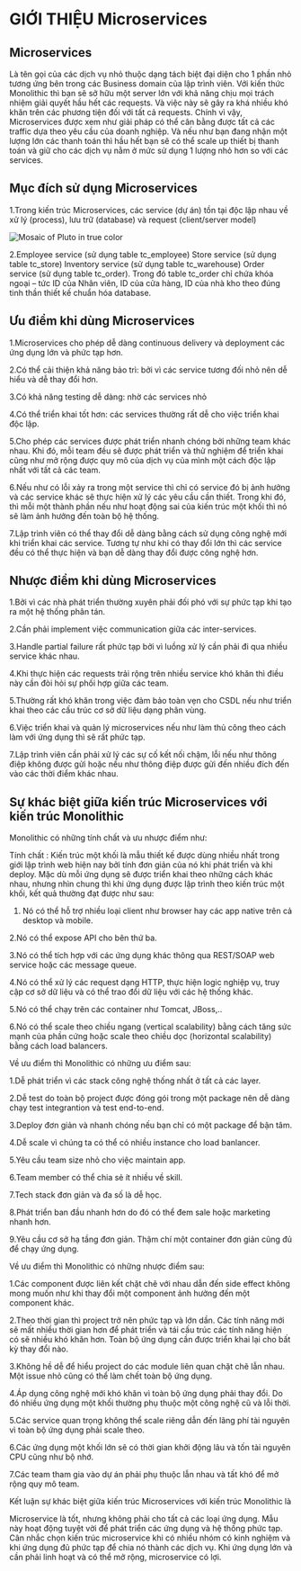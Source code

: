 # GIỚI THIỆU Microservices 

## Microservices 

Là tên gọi của các dịch vụ nhỏ thuộc dạng tách biệt đại diện cho 1 phần nhỏ tương ứng bên trong các Business domain của lập trình viên. Với kiến thức Monolithic thì bạn sẽ sở hữu một server lớn với khả năng chịu mọi trách nhiệm giải quyết hầu hết các requests. Và việc này sẽ gây ra khá nhiều khó khăn trên các phương tiện đối với tất cả requests. 
Chính vì vậy, Microservices được xem như giải pháp có thể cân bằng được tất cả các traffic dựa theo yêu cầu của doanh nghiệp. Và nếu như bạn đang nhận một lượng lớn các thanh toán thì hầu hết bạn sẽ có thể scale up thiết bị thanh toán và giữ cho các dịch vụ nằm ở mức sử dụng 1 lượng nhỏ hơn so với các services.

## Mục đích sử dụng Microservices 

1.Trong kiến trúc Microservices, các service (dự án) tồn tại độc lập nhau về xử lý (process), lưu trữ (database) và request (client/server model)

![Mosaic of Pluto in true color](https://user-images.githubusercontent.com/107390350/173478197-407c1a20-bab3-4203-aeb6-c0d4c6dee01b.png)

2.Employee service (sử dụng table tc_employee)
Store service (sử dụng table tc_store)
Inventory service (sử dụng table tc_warehouse)
Order service (sử dụng table tc_order). Trong đó table tc_order chỉ chứa khóa ngoại – tức ID của Nhân viên, ID của cửa hàng, ID của nhà kho theo đúng tinh thần thiết kế chuẩn hóa database.

##  Ưu điểm khi dùng Microservices

1.Microservices cho phép dễ dàng continuous delivery và deployment các ứng dụng lớn và phức tạp hơn. 

2.Có thể cải thiện khả năng bảo trì: bởi vì các service tương đối nhỏ nên dễ hiểu và dễ thay đổi hơn. 

3.Có khả năng testing dễ dàng: nhờ các services nhỏ

4.Có thể triển khai tốt hơn: các services thường rất dễ cho việc triển khai độc lập. 

5.Cho phép các services được phát triển nhanh chóng bởi những team khác nhau. Khi đó, mỗi team đều sẽ được phát triển và thử nghiệm để triển khai cũng như mở rộng được quy mô của dịch vụ của mình một cách độc lập nhất với tất cả các team.

6.Nếu như có lỗi xảy ra trong một service thì chỉ có service đó bị ảnh hưởng và các service khác sẽ thực hiện xử lý các yêu cầu cần thiết. Trong khi đó, thì mỗi một thành phần nếu như hoạt động sai của kiến trúc một khối thì nó sẽ làm ảnh hưởng đến toàn bộ hệ thống. 

7.Lập trình viên có thể thay đổi dễ dàng bằng cách sử dụng công nghệ mới khi triển khai các service. Tương tự như khi có thay đổi lớn thì các service đều có thể thực hiện và bạn dễ dàng thay đổi được công nghệ hơn. 

##  Nhược điểm khi dùng Microservices

1.Bởi vì các nhà phát triển thường xuyên phải đối phó với sự phức tạp khi tạo ra một hệ thống phân tán.

2.Cần phải implement việc communication giữa các inter-services.

3.Handle partial failure rất phức tạp bởi vì luồng xử lý cần phải đi qua nhiều service khác nhau.

4.Khi thực hiện các requests trải rộng trên nhiều service khó khăn thì điều này cần đòi hỏi sự phối hợp giữa các team. 

5.Thường rất khó khăn trong việc đảm bảo toàn vẹn cho CSDL nếu như triển khai theo các cấu trúc cơ sở dữ liệu dạng phân vùng. 

6.Việc triển khai và quản lý microservices nếu như làm thủ công theo cách làm với ứng dụng thì sẽ rất phức tạp.

7.Lập trình viên cần phải xử lý các sự cố kết nối chậm, lỗi nếu như thông điệp không được gửi hoặc nếu như thông điệp được gửi đến nhiều đích đến vào các thời điểm khác nhau. 

## Sự khác biệt giữa kiến trúc Microservices với kiến trúc Monolithic 

 Monolithic có những tính chất và ưu nhược điểm như:

Tính chất : Kiến trúc một khối là mẫu thiết kế được dùng nhiều nhất trong giới lập trình web hiện nay bởi tính đơn giản của nó khi phát triển và khi deploy. Mặc dù mỗi ứng dụng sẽ được triển khai theo những cách khác nhau, nhưng nhìn chung thì khi ứng dụng được lập trình theo kiến trúc một khối, kết quả thường đạt được như sau:

1. Nó có thể hỗ trợ nhiều loại client như browser hay các app native trên cả desktop và mobile.

2.Nó có thể expose API cho bên thứ ba.

3.Nó có thể tích hợp với các ứng dụng khác thông qua REST/SOAP web service hoặc các message queue.

4.Nó có thể xử lý các request dạng HTTP, thực hiện logic nghiệp vụ, truy cập cơ sở dữ liệu và có thể trao đổi dữ liệu với các hệ thống khác.

5.Nó có thể chạy trên các container như Tomcat, JBoss,..

6.Nó có thể scale theo chiều ngang (vertical scalability) bằng cách tăng sức mạnh của phần cứng hoặc scale theo chiều dọc (horizontal scalability) bằng cách load balancers.

Về ưu điểm thì Monolithic có những ưu điểm sau:

1.Dễ phát triển vì các stack công nghệ thống nhất ở tất cả các layer.

2.Dễ test do toàn bộ project được đóng gói trong một package nên dễ dàng chạy test integrantion và test end-to-end.

3.Deploy đơn giản và nhanh chóng nếu bạn chỉ có một package để bận tâm.

4.Dễ scale vì chúng ta có thể có nhiều instance cho load banlancer.

5.Yêu cầu team size nhỏ cho việc maintain app.

6.Team member có thể chia sẻ ít nhiều về skill.

7.Tech stack đơn giản và đa số là dễ học.

8.Phát triển ban đầu nhanh hơn do đó có thể đem sale hoặc marketing nhanh hơn.

9.Yêu cầu cơ sở hạ tầng đơn giản. Thậm chí một container đơn giản cũng đủ để chạy ứng dụng.

Về ưu điểm thì Monolithic có những nhược điểm sau:

1.Các component được liên kết chặt chẽ với nhau dẫn đến side effect không mong muốn như khi thay đổi một component ảnh hưởng đến một component khác.

2.Theo thời gian thì project trở nên phức tạp và lớn dần. Các tính năng mới sẽ mất nhiều thời gian hơn để phát triển và tái cấu trúc các tính năng hiện có sẽ nhiều khó khăn hơn.
Toàn bộ ứng dụng cần được triển khai lại cho bất kỳ thay đổi nào.

3.Không hề dễ để hiểu project do các module liên quan chặt chẽ lẫn nhau. Một issue nhỏ cũng có thể làm chết toàn bộ ứng dụng.

4.Áp dụng công nghệ mới khó khăn vì toàn bộ ứng dụng phải thay đổi. Do đó nhiều ứng dụng một khối thường phụ thuộc một công nghệ cũ và lỗi thời.

5.Các service quan trọng không thể scale riêng dẫn đến lãng phí tài nguyên vì toàn bộ ứng dụng phải scale theo.

6.Các ứng dụng một khối lớn sẽ có thời gian khởi động lâu và tốn tài nguyên CPU cũng như bộ nhớ.

7.Các team tham gia vào dự án phải phụ thuộc lẫn nhau và tất khó để mở rộng quy mô team.

Kết luận sự khác biệt giữa kiến trúc Microservices với kiến trúc Monolithic là 

Microservice là tốt, nhưng không phải cho tất cả các loại ứng dụng. Mẫu này hoạt động tuyệt vời để phát triển các ứng dụng và hệ thống phức tạp. Cân nhắc chọn kiến trúc microservice khi  có nhiều nhóm có kinh nghiệm và khi ứng dụng đủ phức tạp để chia nó thành các dịch vụ. Khi ứng dụng lớn và cần phải linh hoạt và có thể mở rộng, microservice có lợi.